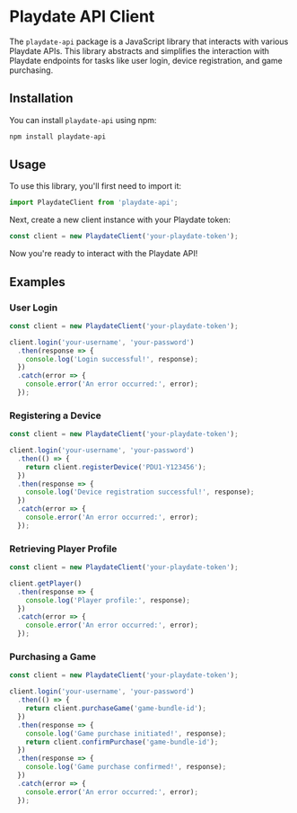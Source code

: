# Playdate API Client

The `playdate-api` package is a JavaScript library that interacts with various Playdate APIs. This library abstracts and simplifies the interaction with Playdate endpoints for tasks like user login, device registration, and game purchasing.

## Installation

You can install `playdate-api` using npm:

```sh
npm install playdate-api
```

## Usage

To use this library, you'll first need to import it:

```javascript
import PlaydateClient from 'playdate-api';
```

Next, create a new client instance with your Playdate token:

```javascript
const client = new PlaydateClient('your-playdate-token');
```

Now you're ready to interact with the Playdate API!

## Examples

### User Login

```javascript
const client = new PlaydateClient('your-playdate-token');

client.login('your-username', 'your-password')
  .then(response => {
	console.log('Login successful!', response);
  })
  .catch(error => {
	console.error('An error occurred:', error);
  });
```

### Registering a Device

```javascript
const client = new PlaydateClient('your-playdate-token');

client.login('your-username', 'your-password')
  .then(() => {
	return client.registerDevice('PDU1-Y123456');
  })
  .then(response => {
	console.log('Device registration successful!', response);
  })
  .catch(error => {
	console.error('An error occurred:', error);
  });
```

### Retrieving Player Profile

```javascript
const client = new PlaydateClient('your-playdate-token');

client.getPlayer()
  .then(response => {
	console.log('Player profile:', response);
  })
  .catch(error => {
	console.error('An error occurred:', error);
  });
```

### Purchasing a Game

```javascript
const client = new PlaydateClient('your-playdate-token');

client.login('your-username', 'your-password')
  .then(() => {
	return client.purchaseGame('game-bundle-id');
  })
  .then(response => {
	console.log('Game purchase initiated!', response);
	return client.confirmPurchase('game-bundle-id');
  })
  .then(response => {
	console.log('Game purchase confirmed!', response);
  })
  .catch(error => {
	console.error('An error occurred:', error);
  });
```
